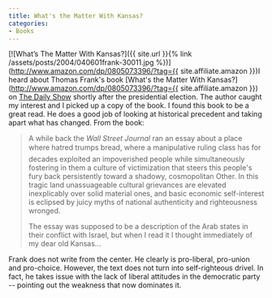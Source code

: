 ```yaml
---
title: What's the Matter With Kansas?
categories:
- Books
---
```


[![What’s The Matter With Kansas?]({{ site.url }}{% link /assets/posts/2004/040601frank-30011.jpg %})](http://www.amazon.com/dp/0805073396/?tag={{ site.affiliate.amazon }})I heard about Thomas Frank's book [What's the Matter With Kansas?](http://www.amazon.com/dp/0805073396/?tag={{ site.affiliate.amazon }}) on [The Daily Show](http://www.comedycentral.com/tv_shows/thedailyshowwithjonstewart/) shortly after the presidential election. The author caught my interest and I picked up a copy of the book. I found this book to be a great read. He does a good job of looking at historical precedent and taking apart what has changed.
From the book:

> A while back the _Wall Street Journal_ ran an essay about a place where hatred trumps bread, where a manipulative ruling class has for decades exploited an impoverished people while simultaneously fostering in them a culture of victimization that steers this people's fury back persistently toward a shadowy, cosmopolitan Other. In this tragic land unassuageable cultural grievances are elevated inexplicably over solid material ones, and basic economic self-interest is eclipsed by juicy myths of national authenticity and righteousness wronged.
> 
> The essay was supposed to be a description of the Arab states in their conflict with Israel, but when I read it I thought immediately of my dear old Kansas...

Frank does not write from the center. He clearly is pro-liberal, pro-union and pro-choice. However, the text does not turn into self-righteous drivel. In fact, he takes issue with the lack of liberal attitudes in the democratic party -- pointing out the weakness that now dominates it.
